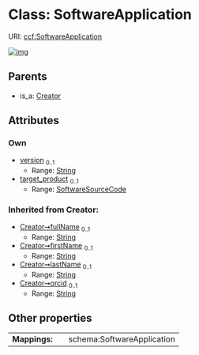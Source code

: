 
# Class: SoftwareApplication




URI: [ccf:SoftwareApplication](http://purl.org/ccf/SoftwareApplication)


[![img](https://yuml.me/diagram/nofunky;dir:TB/class/[SoftwareSourceCode],[SoftwareSourceCode]<target_product%200..1-++[SoftwareApplication&#124;version:string%20%3F;fullName(i):string%20%3F;firstName(i):string%20%3F;lastName(i):string%20%3F;orcid(i):string%20%3F;id(i):string;label(i):string;class_type(i):string%20%3F],[Creator]^-[SoftwareApplication],[Named],[Creator])](https://yuml.me/diagram/nofunky;dir:TB/class/[SoftwareSourceCode],[SoftwareSourceCode]<target_product%200..1-++[SoftwareApplication&#124;version:string%20%3F;fullName(i):string%20%3F;firstName(i):string%20%3F;lastName(i):string%20%3F;orcid(i):string%20%3F;id(i):string;label(i):string;class_type(i):string%20%3F],[Creator]^-[SoftwareApplication],[Named],[Creator])

## Parents

 *  is_a: [Creator](Creator.md)

## Attributes


### Own

 * [version](version.md)  <sub>0..1</sub>
     * Range: [String](types/String.md)
 * [target_product](target_product.md)  <sub>0..1</sub>
     * Range: [SoftwareSourceCode](SoftwareSourceCode.md)

### Inherited from Creator:

 * [Creator➞fullName](Creator_fullName.md)  <sub>0..1</sub>
     * Range: [String](types/String.md)
 * [Creator➞firstName](Creator_firstName.md)  <sub>0..1</sub>
     * Range: [String](types/String.md)
 * [Creator➞lastName](Creator_lastName.md)  <sub>0..1</sub>
     * Range: [String](types/String.md)
 * [Creator➞orcid](Creator_orcid.md)  <sub>0..1</sub>
     * Range: [String](types/String.md)

## Other properties

|  |  |  |
| --- | --- | --- |
| **Mappings:** | | schema:SoftwareApplication |

